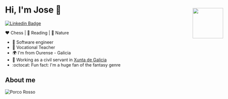 <!DOCTYPE html>
<html>
<head>
  <style>
    .imgPos {
      position: absolute;
      top: 100px;
      right: 16px;
    }
  </style>
</head>
<body>
<div class="imgPos">
	<img src=["w3html.gif](https://i.imgur.com/84Ee14z.jpeg)" alt="" width="100">
</div>

</body>
</html>

# Hi, I'm Jose :raising_hand:

[![Linkedin Badge](https://img.shields.io/badge/-jreycid-blue?style=flat-square&logo=Linkedin&logoColor=white&link=https://www.linkedin.com/in/jreycid/)](https://www.linkedin.com/in/jreycid/)

:heart: Chess | :blue_heart: Reading | :green_heart: Nature

- :robot: Software engineer
- :notebook_with_decorative_cover: Vocational Teacher
- :earth_africa: I'm from Ourense - Galicia
- :office: Working as a civil servant in [Xunta de Galicia](https://educacioneciencia.xunta.gal/portada)
- :octocat: Fun fact: I'm a huge fan of the fantasy genre

## About me

![Porco Rosso](https://i.imgur.com/84Ee14z.jpeg)
